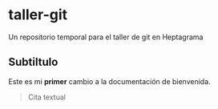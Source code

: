 # taller-git
Un repositorio temporal para el taller de git en Heptagrama

## Subtiltulo


Este es mi **primer** cambio a la documentación de bienvenida.

> Cita textual
